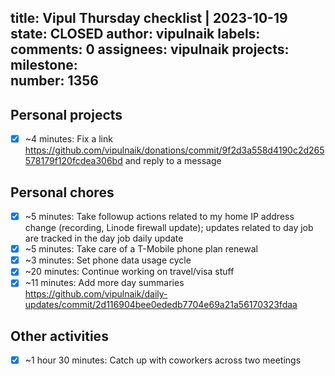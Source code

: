 title:	Vipul Thursday checklist | 2023-10-19
state:	CLOSED
author:	vipulnaik
labels:	
comments:	0
assignees:	vipulnaik
projects:	
milestone:	
number:	1356
--
## Personal projects

- [x] ~4 minutes: Fix a link https://github.com/vipulnaik/donations/commit/9f2d3a558d4190c2d265578179f120fcdea306bd and reply to a message

## Personal chores

- [x] ~5 minutes: Take followup actions related to my home IP address change (recording, Linode firewall update); updates related to day job are tracked in the day job daily update
- [x] ~5 minutes: Take care of a T-Mobile phone plan renewal
- [x] ~3 minutes: Set phone data usage cycle
- [x] ~20 minutes: Continue working on travel/visa stuff
- [x] ~11 minutes: Add more day summaries https://github.com/vipulnaik/daily-updates/commit/2d116904bee0ededb7704e69a21a56170323fdaa 

## Other activities

- [x] ~1 hour 30 minutes: Catch up with coworkers across two meetings
